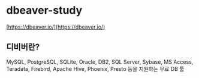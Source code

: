 # dbeaver-study


[https://dbeaver.io/](https://dbeaver.io/)


## 디비버란?

MySQL, PostgreSQL, SQLite, Oracle, DB2, SQL Server, Sybase, MS Access, Teradata, Firebird, Apache Hive, Phoenix, Presto 등을 지원하는 무료 DB 툴
